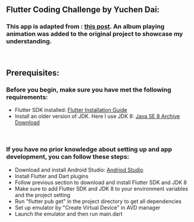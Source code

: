 ## Flutter Coding Challenge by Yuchen Dai:

### This app is adapted from : [this post](https://resocoder.com/rive-flutter-animations). An album playing animation was added to the original project to showcase my understanding.

<br />

## Prerequisites:

### Before you begin, make sure you have met the following requirements:

- Flutter SDK installed: [Flutter Installation Guide](https://flutter.dev/docs/get-started/install)
- Install an older version of JDK. Here I use JDK 8: [Java SE 8 Archive Download](https://www.oracle.com/java/technologies/javase/javase8-archive-downloads.html)

<br />

### If you have no prior knowledge about setting up and app development, you can follow these steps:

- Download and install Android Studio: [Andriod Studio](https://developer.android.com/studio)
- Install Flutter and Dart plugins
- Follow previous section to download and install Flutter SDK and JDK 8
- Make sure to add Flutter SDK and JDK 8 to your environment variables and the project setting
- Run "flutter pub get" in the project directory to get all dependencies
- Set up emulator by "Create Virtual Device" in AVD manager
- Launch the emulator and then run main.dart

<br />
